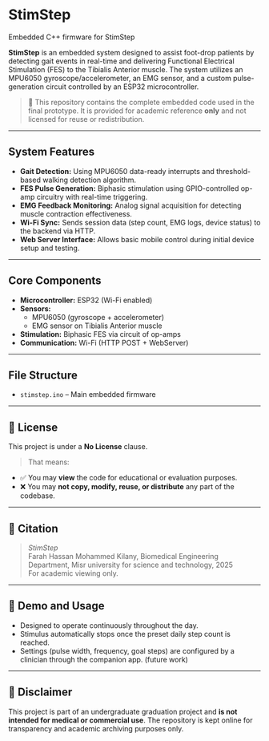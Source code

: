 # StimStep
Embedded C++ firmware for StimStep

**StimStep** is an embedded system designed to assist foot-drop patients by detecting gait events in real-time and delivering Functional Electrical Stimulation (FES) to the Tibialis Anterior muscle. The system utilizes an MPU6050 gyroscope/accelerometer, an EMG sensor, and a custom pulse-generation circuit controlled by an ESP32 microcontroller. 

> 📌 This repository contains the complete embedded code used in the final prototype. It is provided for academic reference **only** and not licensed for reuse or redistribution.

---

## System Features

- **Gait Detection:** Using MPU6050 data-ready interrupts and threshold-based walking detection algorithm.
- **FES Pulse Generation:** Biphasic stimulation using GPIO-controlled op-amp circuitry with real-time triggering.
- **EMG Feedback Monitoring:** Analog signal acquisition for detecting muscle contraction effectiveness.
- **Wi-Fi Sync:** Sends session data (step count, EMG logs, device status) to the backend via HTTP.
- **Web Server Interface:** Allows basic mobile control during initial device setup and testing.

---

## Core Components

- **Microcontroller:** ESP32 (Wi-Fi enabled)
- **Sensors:**
  - MPU6050 (gyroscope + accelerometer)
  - EMG sensor on Tibialis Anterior muscle
- **Stimulation:** Biphasic FES via circuit of op-amps 
- **Communication:** Wi-Fi (HTTP POST + WebServer)

---

## File Structure

- `stimstep.ino` – Main embedded firmware

---

## 🚫 License

This project is under a **No License** clause.  
> That means:
- ✅ You may **view** the code for educational or evaluation purposes.
- ❌ You may **not copy, modify, reuse, or distribute** any part of the codebase.

---

## 🧾 Citation

> *StimStep*  
> Farah Hassan Mohammed Kilany, Biomedical Engineering Department, Misr university for science and technology, 2025  
> For academic viewing only.

---

## 🧪 Demo and Usage

- Designed to operate continuously throughout the day.
- Stimulus automatically stops once the preset daily step count is reached.
- Settings (pulse width, frequency, goal steps) are configured by a clinician through the companion app. (future work)

---

## 📌 Disclaimer

This project is part of an undergraduate graduation project and **is not intended for medical or commercial use**. The repository is kept online for transparency and academic archiving purposes only.
